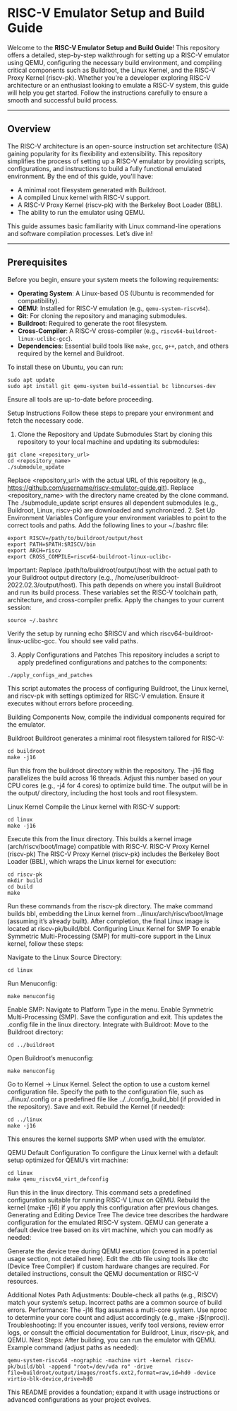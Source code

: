 # RISC-V Emulator Setup and Build Guide

Welcome to the **RISC-V Emulator Setup and Build Guide**! This repository offers a detailed, step-by-step walkthrough for setting up a RISC-V emulator using QEMU, configuring the necessary build environment, and compiling critical components such as Buildroot, the Linux Kernel, and the RISC-V Proxy Kernel (riscv-pk). Whether you're a developer exploring RISC-V architecture or an enthusiast looking to emulate a RISC-V system, this guide will help you get started. Follow the instructions carefully to ensure a smooth and successful build process.

---

## Overview

The RISC-V architecture is an open-source instruction set architecture (ISA) gaining popularity for its flexibility and extensibility. This repository simplifies the process of setting up a RISC-V emulator by providing scripts, configurations, and instructions to build a fully functional emulated environment. By the end of this guide, you'll have:

- A minimal root filesystem generated with Buildroot.
- A compiled Linux kernel with RISC-V support.
- A RISC-V Proxy Kernel (riscv-pk) with the Berkeley Boot Loader (BBL).
- The ability to run the emulator using QEMU.

This guide assumes basic familiarity with Linux command-line operations and software compilation processes. Let’s dive in!

---

## Prerequisites

Before you begin, ensure your system meets the following requirements:

- **Operating System**: A Linux-based OS (Ubuntu is recommended for compatibility).
- **QEMU**: Installed for RISC-V emulation (e.g., `qemu-system-riscv64`).
- **Git**: For cloning the repository and managing submodules.
- **Buildroot**: Required to generate the root filesystem.
- **Cross-Compiler**: A RISC-V cross-compiler (e.g., `riscv64-buildroot-linux-uclibc-gcc`).
- **Dependencies**: Essential build tools like `make`, `gcc`, `g++`, `patch`, and others required by the kernel and Buildroot.

To install these on Ubuntu, you can run:

```
sudo apt update
sudo apt install git qemu-system build-essential bc libncurses-dev
```
Ensure all tools are up-to-date before proceeding.

Setup Instructions
Follow these steps to prepare your environment and fetch the necessary code.

1. Clone the Repository and Update Submodules
Start by cloning this repository to your local machine and updating its submodules:

```
git clone <repository_url>
cd <repository_name>
./submodule_update
```
Replace <repository_url> with the actual URL of this repository (e.g., https://github.com/username/riscv-emulator-guide.git).
Replace <repository_name> with the directory name created by the clone command.
The ./submodule_update script ensures all dependent submodules (e.g., Buildroot, Linux, riscv-pk) are downloaded and synchronized.
2. Set Up Environment Variables
Configure your environment variables to point to the correct tools and paths. Add the following lines to your ~/.bashrc file:

```
export RISCV=/path/to/buildroot/output/host
export PATH=$PATH:$RISCV/bin
export ARCH=riscv
export CROSS_COMPILE=riscv64-buildroot-linux-uclibc-
```
Important: Replace /path/to/buildroot/output/host with the actual path to your Buildroot output directory (e.g., /home/user/buildroot-2022.02.3/output/host). This path depends on where you install Buildroot and run its build process.
These variables set the RISC-V toolchain path, architecture, and cross-compiler prefix.
Apply the changes to your current session:

```
source ~/.bashrc
```
Verify the setup by running echo $RISCV and which riscv64-buildroot-linux-uclibc-gcc. You should see valid paths.

3. Apply Configurations and Patches
This repository includes a script to apply predefined configurations and patches to the components:

```
./apply_configs_and_patches
```
This script automates the process of configuring Buildroot, the Linux kernel, and riscv-pk with settings optimized for RISC-V emulation. Ensure it executes without errors before proceeding.

Building Components
Now, compile the individual components required for the emulator.

Buildroot
Buildroot generates a minimal root filesystem tailored for RISC-V:

```
cd buildroot
make -j16
```
Run this from the buildroot directory within the repository.
The -j16 flag parallelizes the build across 16 threads. Adjust this number based on your CPU cores (e.g., -j4 for 4 cores) to optimize build time.
The output will be in the output/ directory, including the host tools and root filesystem.

Linux Kernel
Compile the Linux kernel with RISC-V support:

```
cd linux
make -j16
```
Execute this from the linux directory.
This builds a kernel image (arch/riscv/boot/Image) compatible with RISC-V.
RISC-V Proxy Kernel (riscv-pk)
The RISC-V Proxy Kernel (riscv-pk) includes the Berkeley Boot Loader (BBL), which wraps the Linux kernel for execution:

```
cd riscv-pk
mkdir build
cd build
make
```
Run these commands from the riscv-pk directory.
The make command builds bbl, embedding the Linux kernel from ../linux/arch/riscv/boot/Image (assuming it’s already built).
After completion, the final Linux image is located at riscv-pk/build/bbl.
Configuring Linux Kernel for SMP
To enable Symmetric Multi-Processing (SMP) for multi-core support in the Linux kernel, follow these steps:

Navigate to the Linux Source Directory:
```
cd linux
```
Run Menuconfig:

```
make menuconfig
```
Enable SMP:
Navigate to Platform Type in the menu.
Enable Symmetric Multi-Processing (SMP).
Save the configuration and exit. This updates the .config file in the linux directory.
Integrate with Buildroot:
Move to the Buildroot directory:

```
cd ../buildroot
```
Open Buildroot’s menuconfig:
```
make menuconfig
```
Go to Kernel -> Linux Kernel.
Select the option to use a custom kernel configuration file.
Specify the path to the configuration file, such as ../linux/.config or a predefined file like ../../config_build_bbl (if provided in the repository).
Save and exit.
Rebuild the Kernel (if needed):

```
cd ../linux
make -j16
```
This ensures the kernel supports SMP when used with the emulator.

QEMU Default Configuration
To configure the Linux kernel with a default setup optimized for QEMU’s virt machine:

```
cd linux
make qemu_riscv64_virt_defconfig
```
Run this in the linux directory.
This command sets a predefined configuration suitable for running RISC-V Linux on QEMU. Rebuild the kernel (make -j16) if you apply this configuration after previous changes.
Generating and Editing Device Tree
The device tree describes the hardware configuration for the emulated RISC-V system. QEMU can generate a default device tree based on its virt machine, which you can modify as needed:

Generate the device tree during QEMU execution (covered in a potential usage section, not detailed here).
Edit the .dtb file using tools like dtc (Device Tree Compiler) if custom hardware changes are required.
For detailed instructions, consult the QEMU documentation or RISC-V resources.

Additional Notes
Path Adjustments: Double-check all paths (e.g., RISCV) match your system’s setup. Incorrect paths are a common source of build errors.
Performance: The -j16 flag assumes a multi-core system. Use nproc to determine your core count and adjust accordingly (e.g., make -j$(nproc)).
Troubleshooting: If you encounter issues, verify tool versions, review error logs, or consult the official documentation for Buildroot, Linux, riscv-pk, and QEMU.
Next Steps: After building, you can run the emulator with QEMU. Example command (adjust paths as needed):

```
qemu-system-riscv64 -nographic -machine virt -kernel riscv-pk/build/bbl -append "root=/dev/vda ro" -drive file=buildroot/output/images/rootfs.ext2,format=raw,id=hd0 -device virtio-blk-device,drive=hd0
```
This README provides a foundation; expand it with usage instructions or advanced configurations as your project evolves.
